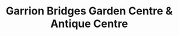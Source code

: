 ---
title: "Garrion Bridges Garden Centre & Antique Centre"
url: /overtown/garrion-bridges-garden-centre-und-antique-centre/
shop: Garten-Center
---